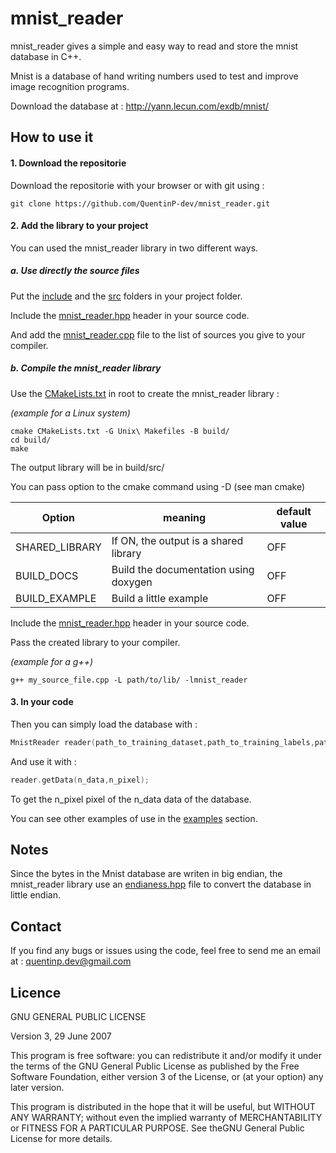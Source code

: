 # mnist_reader

mnist_reader gives a simple and easy way to read and store the mnist database in C++.

Mnist is a database of hand writing numbers used to test and improve image recognition programs.

Download the database at : http://yann.lecun.com/exdb/mnist/

## How to use it

#### 1. Download the repositorie

Download the repositorie with your browser or with git using :

```
git clone https://github.com/QuentinP-dev/mnist_reader.git
```

#### 2. Add the library to your project

You can used the mnist_reader library in two different ways.

##### a. Use directly the source files

Put the [include](/include) and the [src](/src) folders in your project folder.

Include the [mnist_reader.hpp](/include/mnist_reader/mnist_reader.hpp) header in your source code.

And add the [mnist_reader.cpp](/src/mnist_reader.cpp) file to the list of sources you give to your compiler.

##### b. Compile the mnist_reader library

Use the [CMakeLists.txt](/CMakeLists.txt) in root to create the mnist_reader library :

*(example for a Linux system)*
```
cmake CMakeLists.txt -G Unix\ Makefiles -B build/
cd build/
make
```
The output library will be in build/src/

You can pass option to the cmake command using -D (see man cmake)

Option | meaning | default value
------ | ------- | -------------
SHARED_LIBRARY | If ON, the output is a shared library | OFF
BUILD_DOCS | Build the documentation using doxygen | OFF
BUILD_EXAMPLE | Build a little example | OFF

Include the [mnist_reader.hpp](/include/mnist_reader/mnist_reader.hpp) header in your source code.

Pass the created library to your compiler.

*(example for a g++)*
```
g++ my_source_file.cpp -L path/to/lib/ -lmnist_reader
```

#### 3. In your code

Then you can simply load the database with :
```c++
MnistReader reader(path_to_training_dataset,path_to_training_labels,path_to_test_dataset,path_to_test_labels,true);
```

And use it with :
```c++
reader.getData(n_data,n_pixel);
```
To get the n_pixel pixel of the n_data data of the database.

You can see other examples of use in the [examples](examples/) section.

## Notes

Since the bytes in the Mnist database are writen in big endian, the mnist_reader library use an [endianess.hpp](/include/system/endianess.hpp) file to convert the database in little endian.

## Contact

If you find any bugs or issues using the code, feel free to send me an email at :
quentinp.dev@gmail.com

## Licence

GNU GENERAL PUBLIC LICENSE

Version 3, 29 June 2007

This program is free software: you can redistribute it and/or modify
it under the terms of the GNU General Public License as published by
the Free Software Foundation, either version 3 of the License, or
(at your option) any later version.

This program is distributed in the hope that it will be useful,
but WITHOUT ANY WARRANTY; without even the implied warranty of
MERCHANTABILITY or FITNESS FOR A PARTICULAR PURPOSE.
See theGNU General Public License for more details.

